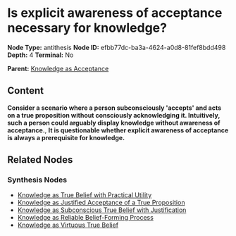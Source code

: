 # Is explicit awareness of acceptance necessary for knowledge?

**Node Type:** antithesis
**Node ID:** efbb77dc-ba3a-4624-a0d8-81fef8bdd498
**Depth:** 4
**Terminal:** No

**Parent:** [Knowledge as Acceptance](knowledge-as-acceptance-synthesis-60b939e7-5224-44e7-936f-0c6e607977f3.md)

## Content

**Consider a scenario where a person subconsciously 'accepts' and acts on a true proposition without consciously acknowledging it. Intuitively, such a person could arguably display knowledge without awareness of acceptance.**, **It is questionable whether explicit awareness of acceptance is always a prerequisite for knowledge.**

## Related Nodes

### Synthesis Nodes

- [Knowledge as True Belief with Practical Utility](knowledge-as-true-belief-with-practical-utility-synthesis-f31f6713-b26b-45f5-9e19-d8992a594e97.md)
- [Knowledge as Justified Acceptance of a True Proposition](knowledge-as-justified-acceptance-of-a-true-proposition-synthesis-62d83149-345e-4b1e-bfbc-ad05db587b1d.md)
- [Knowledge as Subconscious True Belief with Justification](knowledge-as-subconscious-true-belief-with-justification-synthesis-187a818a-f8f7-440a-8d60-99943a7843f1.md)
- [Knowledge as Reliable Belief-Forming Process](knowledge-as-reliable-belief-forming-process-synthesis-88672ffa-efaf-45d4-9aa1-63de65e24b9b.md)
- [Knowledge as Virtuous True Belief](knowledge-as-virtuous-true-belief-synthesis-a9af76c2-4eae-4999-a6ba-321a8d5e8ba9.md)
